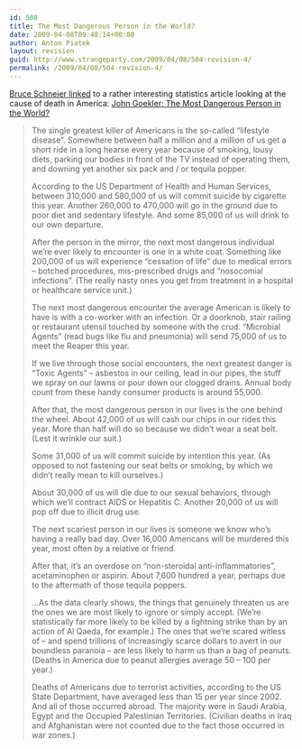 ```yaml
---
id: 508
title: The Most Dangerous Person in the World?
date: 2009-04-08T09:48:14+00:00
author: Anton Piatek
layout: revision
guid: http://www.strangeparty.com/2009/04/08/504-revision-4/
permalink: /2009/04/08/504-revision-4/
---
```

[Bruce Schneier linked](http://www.schneier.com/blog/archives/2009/04/what_to_fear.html) to a rather interesting statistics article looking at the cause of death in America: [John Goekler: The Most Dangerous Person in the World?](http://www.counterpunch.org/goekler03242009.html)

> The single greatest killer of Americans is the so-called “lifestyle disease”. Somewhere between half a million and a million of us get a short ride in a long hearse every year because of smoking, lousy diets, parking our bodies in front of the TV instead of operating them, and downing yet another six pack and / or tequila popper.
> 
> According to the US Department of Health and Human Services, between 310,000 and 580,000 of us will commit suicide by cigarette this year. Another 260,000 to 470,000 will go in the ground due to poor diet and sedentary lifestyle. And some 85,000 of us will drink to our own departure.
> 
> After the person in the mirror, the next most dangerous individual we’re ever likely to encounter is one in a white coat. Something like 200,000 of us will experience “cessation of life” due to medical errors – botched procedures, mis-prescribed drugs and “nosocomial infections”. (The really nasty ones you get from treatment in a hospital or healthcare service unit.)
> 
> The next most dangerous encounter the average American is likely to have is with a co-worker with an infection. Or a doorknob, stair railing or restaurant utensil touched by someone with the crud. “Microbial Agents” (read bugs like flu and pneumonia) will send 75,000 of us to meet the Reaper this year.
> 
> If we live through those social encounters, the next greatest danger is “Toxic Agents” – asbestos in our ceiling, lead in our pipes, the stuff we spray on our lawns or pour down our clogged drains. Annual body count from these handy consumer products is around 55,000.
> 
> After that, the most dangerous person in our lives is the one behind the wheel. About 42,000 of us will cash our chips in our rides this year. More than half will do so because we didn’t wear a seat belt. (Lest it wrinkle our suit.)
> 
> Some 31,000 of us will commit suicide by intention this year. (As opposed to not fastening our seat belts or smoking, by which we didn’t really mean to kill ourselves.)
> 
> About 30,000 of us will die due to our sexual behaviors, through which we’ll contract AIDS or Hepatitis C. Another 20,000 of us will pop off due to illicit drug use.
> 
> The next scariest person in our lives is someone we know who’s having a really bad day. Over 16,000 Americans will be murdered this year, most often by a relative or friend.
> 
> After that, it’s an overdose on “non-steroidal anti-inflammatories”, acetaminophen or aspirin. About 7,600 hundred a year, perhaps due to the aftermath of those tequila poppers.
> 
> &#8230;As the data clearly shows, the things that genuinely threaten us are the ones we are most likely to ignore or simply accept. (We’re statistically far more likely to be killed by a lightning strike than by an action of Al Qaeda, for example.) The ones that we’re scared witless of – and spend trillions of increasingly scarce dollars to avert in our boundless paranoia – are less likely to harm us than a bag of peanuts. (Deaths in America due to peanut allergies average 50 – 100 per year.)
> 
> Deaths of Americans due to terrorist activities, according to the US State Department, have averaged less than 15 per year since 2002. And all of those occurred abroad. The majority were in Saudi Arabia, Egypt and the Occupied Palestinian Territories. (Civilian deaths in Iraq and Afghanistan were not counted due to the fact those occurred in war zones.)